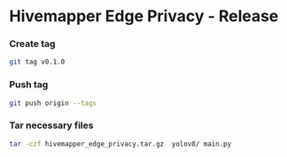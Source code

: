 # Hivemapper Edge Privacy - Release

### Create tag
```bash
git tag v0.1.0
```

### Push tag
```bash
git push origin --tags
```

### Tar necessary files
```bash
tar -czf hivemapper_edge_privacy.tar.gz  yolov8/ main.py
```
